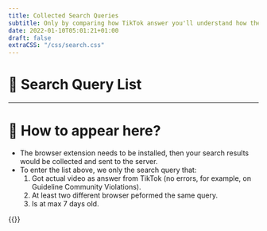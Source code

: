 ```yaml
---
title: Collected Search Queries
subtitle: Only by comparing how TikTok answer you'll understand how the algorithm affects perception
date: 2022-01-10T05:01:21+01:00
draft: false
extraCSS: "/css/search.css"
---
```


# 🔎 Search Query List

<ol id="evidence--list"></ol>

---

# 🤔 How to appear here?

* The browser extension needs to be installed, then your search results would be collected and sent to the server.
* To enter the list above, we only the search query that:
  1) Got actual video as answer from TikTok (no errors, for example, on Guideline Community Violations).
  2) At least two different browser peformed the same query.
  3) Is at max 7 days old.

{{<tk-extension version="0.2.7">}}

<script type="text/javascript" src="/js/global.js"></script>
<script type="text/javascript" src="/js/search.js"></script>
<script type="text/javascript">
  $(document).ready(async function() {
    const url = buildApiUrl('public/queries', 'list', 2);
    const response = await fetch(url);
    let data = null;
    try {
      data = await response.json();
    } catch(error) {
      $("#evidence--list").html('<span class="error">Error: '+error+'</span>')
      return;
    }
    if(!data.length) {
        $("#evidence--list").html('<span class="error">Error: no search query found?</span>')
        return;
    }
    console.log(data);
    const html = _.map(data, function(query) {
      return `
        <li>
          <a class="qlist" href="/search#${query}">${query}</a>
        </li>
      `;
    }).join("\n");
    $("#evidence--list").html(html);
  });
</script>
